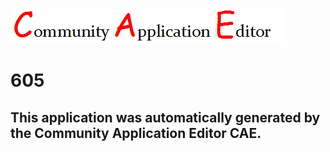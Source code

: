 ![CAE](https://github.com/patricia-cae/CAE-Deployment-Temp/blob/master/img/logo.png)  

605
===================


This application was automatically generated by the Community Application Editor CAE.  
---------------

